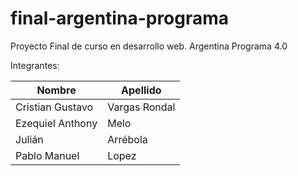 # final-argentina-programa
Proyecto Final de curso en desarrollo web. Argentina Programa 4.0

Integrantes:

| Nombre  | Apellido |
| ------------- | ------------- |
| Cristian Gustavo  | Vargas Rondal  |
| Ezequiel Anthony  | Melo           |
| Julián            | Arrébola       |
| Pablo Manuel      | Lopez          |  

